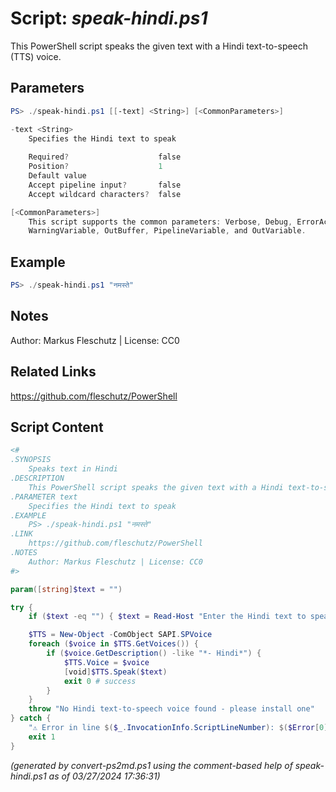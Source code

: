 Script: *speak-hindi.ps1*
========================

This PowerShell script speaks the given text with a Hindi text-to-speech (TTS) voice.

Parameters
----------
```powershell
PS> ./speak-hindi.ps1 [[-text] <String>] [<CommonParameters>]

-text <String>
    Specifies the Hindi text to speak
    
    Required?                    false
    Position?                    1
    Default value                
    Accept pipeline input?       false
    Accept wildcard characters?  false

[<CommonParameters>]
    This script supports the common parameters: Verbose, Debug, ErrorAction, ErrorVariable, WarningAction, 
    WarningVariable, OutBuffer, PipelineVariable, and OutVariable.
```

Example
-------
```powershell
PS> ./speak-hindi.ps1 "नमस्ते"

```

Notes
-----
Author: Markus Fleschutz | License: CC0

Related Links
-------------
https://github.com/fleschutz/PowerShell

Script Content
--------------
```powershell
<#
.SYNOPSIS
	Speaks text in Hindi 
.DESCRIPTION
	This PowerShell script speaks the given text with a Hindi text-to-speech (TTS) voice.
.PARAMETER text
	Specifies the Hindi text to speak
.EXAMPLE
	PS> ./speak-hindi.ps1 "नमस्ते"
.LINK
	https://github.com/fleschutz/PowerShell
.NOTES
	Author: Markus Fleschutz | License: CC0
#>

param([string]$text = "")

try {
	if ($text -eq "") { $text = Read-Host "Enter the Hindi text to speak" }

	$TTS = New-Object -ComObject SAPI.SPVoice
	foreach ($voice in $TTS.GetVoices()) {
		if ($voice.GetDescription() -like "*- Hindi*") { 
			$TTS.Voice = $voice
			[void]$TTS.Speak($text)
			exit 0 # success
		}
	}
	throw "No Hindi text-to-speech voice found - please install one"
} catch {
	"⚠️ Error in line $($_.InvocationInfo.ScriptLineNumber): $($Error[0])"
	exit 1
}
```

*(generated by convert-ps2md.ps1 using the comment-based help of speak-hindi.ps1 as of 03/27/2024 17:36:31)*
